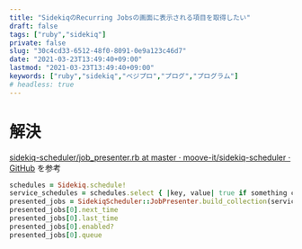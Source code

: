 ```yaml
---
title: "SidekiqのRecurring Jobsの画面に表示される項目を取得したい"
draft: false
tags: ["ruby","sidekiq"]
private: false
slug: "30c4cd33-6512-48f0-8091-0e9a123c46d7"
date: "2021-03-23T13:49:40+09:00"
lastmod: "2021-03-23T13:49:40+09:00"
keywords: ["ruby","sidekiq","ベジプロ","プログ","プログラム"]
# headless: true
---
```


# 解決
[sidekiq-scheduler/job_presenter.rb at master · moove-it/sidekiq-scheduler · GitHub](https://github.com/moove-it/sidekiq-scheduler/blob/master/lib/sidekiq-scheduler/job_presenter.rb) を参考

```rb
schedules = Sidekiq.schedule!
service_schedules = schedules.select { |key, value| true if something compare }
presented_jobs = SidekiqScheduler::JobPresenter.build_collection(service_schedules)
presented_jobs[0].next_time
presented_jobs[0].last_time
presented_jobs[0].enabled?
presented_jobs[0].queue
```
